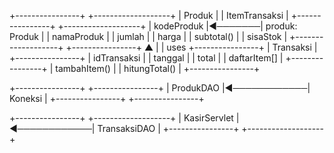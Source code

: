 +----------------+        +-------------------+
|    Produk      |        |   ItemTransaksi   |
+----------------+        +-------------------+
| kodeProduk     |◄───────| produk: Produk     |
| namaProduk     |        | jumlah             |
| harga          |        | subtotal()         |
| sisaStok       |        +-------------------+
+----------------+
       ▲
       |
       | uses
+----------------+
| Transaksi      |
+----------------+
| idTransaksi    |
| tanggal        |
| total          |
| daftarItem[]   |
+----------------+
| tambahItem()   |
| hitungTotal()  |
+----------------+

+----------------+             +----------------+
|   ProdukDAO    |◄────────────|   Koneksi      |
+----------------+             +----------------+

+----------------+             +-------------------+
| KasirServlet   |◄────────────| TransaksiDAO      |
+----------------+             +-------------------+
